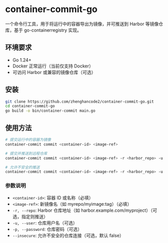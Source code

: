# container-commit-go

一个命令行工具，用于将运行中的容器导出为镜像，并可推送到 Harbor 等镜像仓库，基于 go-containerregistry 实现。

## 环境要求

- Go 1.24+
- Docker 正常运行（当前仅支持 Docker）
- 可访问 Harbor 或兼容的镜像仓库（可选）

## 安装

```bash
git clone https://github.com/zhenghancode2/container-commit-go.git
cd container-commit-go
go build -o bin/container-commit main.go
```

## 使用方法

```bash
# 提交运行中的容器为镜像
container-commit commit <container-id> <image-ref>

# 提交并推送到远程仓库
container-commit commit <container-id> <image-ref> -r <harbor_repo> -u <username> -p <password>

# 允许不安全的推送
container-commit commit <container-id> <image-ref> -r <harbor_repo> -u <username> -p <password> --insecure
```

### 参数说明

- `<container-id>`: 容器 ID 或名称（必填）
- `<image-ref>`: 新镜像名（如 myrepo/myimage:tag）（必填）
- `-r, --repo`: Harbor 仓库地址（如 harbor.example.com/myproject）（可选，指定则推送）
- `-u, --user`: 仓库用户名（可选）
- `-p, --password`: 仓库密码（可选）
- `--insecure`: 允许不安全的仓库连接（可选，默认 false）
